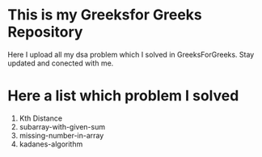 # This is my Greeksfor Greeks Repository
Here I upload all my dsa problem which I solved in GreeksForGreeks.
Stay updated and conected with me.

# Here a list which problem I solved
1. Kth Distance
2. subarray-with-given-sum
3. missing-number-in-array
4. kadanes-algorithm
